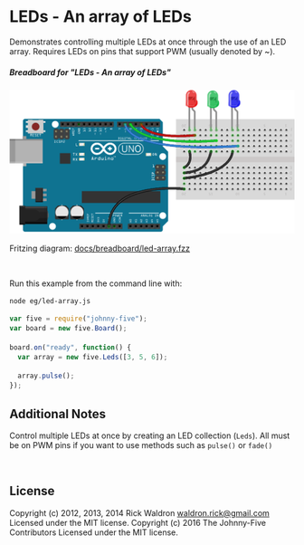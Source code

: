 <!--remove-start-->

# LEDs - An array of LEDs

<!--remove-end-->


Demonstrates controlling multiple LEDs at once through the use of an LED array. Requires LEDs on pins that support PWM (usually denoted by ~).





##### Breadboard for "LEDs - An array of LEDs"



![docs/breadboard/led-array.png](breadboard/led-array.png)<br>

Fritzing diagram: [docs/breadboard/led-array.fzz](breadboard/led-array.fzz)

&nbsp;




Run this example from the command line with:
```bash
node eg/led-array.js
```


```javascript
var five = require("johnny-five");
var board = new five.Board();

board.on("ready", function() {
  var array = new five.Leds([3, 5, 6]);

  array.pulse();
});


```








## Additional Notes
Control multiple LEDs at once by creating an LED collection (`Leds`).
All must be on PWM pins if you want to use methods such
as `pulse()` or `fade()`

&nbsp;

<!--remove-start-->

## License
Copyright (c) 2012, 2013, 2014 Rick Waldron <waldron.rick@gmail.com>
Licensed under the MIT license.
Copyright (c) 2016 The Johnny-Five Contributors
Licensed under the MIT license.

<!--remove-end-->
